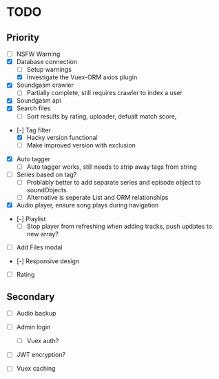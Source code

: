 
# TODO

## Priority

- [ ] NSFW Warning
- [X] Database connection
  - [ ] Setup warnings
  - [X] Investigate the Vuex-ORM axios plugin
- [X] Soundgasm crawler
  - [ ] Partially complete, still requires crawler to index a user
- [X] Soundgasm api
- [X] Search files
  - [ ] Sort results by rating, uploader, defualt match score, 
- [-] Tag filter
  - [X] Hacky version functional
  - [ ] Make improved version with exclusion
- [X] Auto tagger
  - [ ] Auto tagger works, still needs to strip away tags from string
- [ ] Series based on tag?
  - [ ] Problably better to add separate series and episode object to soundObjects.
  - [ ] Alternative is seperate List and ORM relationships
- [X] Audio player, ensure song plays during navigation
- [-] Playlist
  - [ ] Stop player from refreshing when adding tracks, push updates to new array?
- [ ] Add Files modal
- [-] Responsive design
- [ ] Rating

## Secondary

- [ ] Audio backup
- [ ] Admin login
  - [ ] Vuex auth?
- [ ] JWT encryption?
- [ ] Vuex caching

